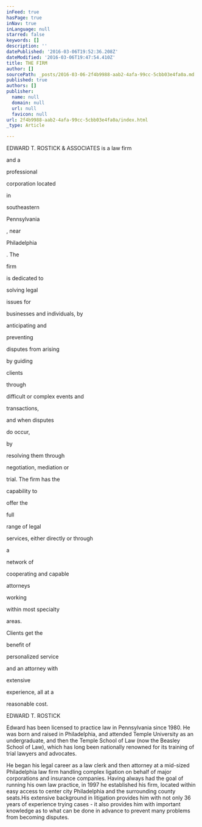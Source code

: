 ```yaml
---
inFeed: true
hasPage: true
inNav: true
inLanguage: null
starred: false
keywords: []
description: ''
datePublished: '2016-03-06T19:52:36.208Z'
dateModified: '2016-03-06T19:47:54.410Z'
title: THE FIRM
author: []
sourcePath: _posts/2016-03-06-2f4b9988-aab2-4afa-99cc-5cbb03e4fa0a.md
published: true
authors: []
publisher:
  name: null
  domain: null
  url: null
  favicon: null
url: 2f4b9988-aab2-4afa-99cc-5cbb03e4fa0a/index.html
_type: Article

---
```

EDWARD T. ROSTICK & ASSOCIATES is a law firm

and
a

professional

corporation located

in

southeastern

Pennsylvania

, near

Philadelphia

. The

firm

is dedicated to

solving
legal

issues for

businesses
and individuals, by

anticipating and

preventing

disputes
from arising

by guiding

clients

through

difficult
or complex events and

transactions,

and when disputes

do
occur,

by

resolving them through

negotiation,
mediation or

trial. The firm has the

capability
to

offer the

full

range of legal

services,
either directly or through

a

network of

cooperating and capable

attorneys

working

within
most specialty

areas.

Clients get the

benefit
of

personalized service

and
an attorney with

extensive

experience, all at a

reasonable
cost.

EDWARD T. ROSTICK

Edward has been licensed to practice law in Pennsylvania since
1980\. He was born and raised in Philadelphia,
and attended Temple University as an undergraduate, and then the Temple School of Law (now the Beasley School of Law), which has
long been nationally renowned for its training of trial lawyers
and advocates.

He began his legal career as a law clerk and then attorney
at a mid-sized Philadelphia
law firm handling complex ligation on behalf of major corporations
and insurance companies. Having always had the goal of running
his own law practice, in 1997 he established his firm, located within
easy access to center city Philadelphia and the surrounding county seats.His extensive background
in litigation provides him with not only 36 years of experience
trying cases - it also provides him with important knowledge
as to what can be done in advance to prevent many problems from
becoming disputes.